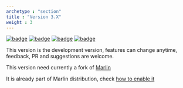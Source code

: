 ```yaml
---
archetype : "section"
title : "Version 3.X"
weight : 3
---
```


[![badge](https://img.shields.io/badge/ESPDLib-3.X_alpha-red?style=plastic&logo=github)](https://github.com/luc-github/ESP3DLib/tree/3.0)
[![badge](https://img.shields.io/github/commit-activity/y/luc-github/ESP3DLib/3.0?style=plastic)](https://github.com/luc-github/ESP3DLib/tree/3.0)
[![badge](https://img.shields.io/github/last-commit/luc-github/ESP3DLib/3.0?style=plastic)](https://github.com/luc-github/ESP3DLib/tree/3.0)
[![badge](https://discord.gg/Z4ujTwE)](https://discord.gg/Z4ujTwE)

This version is the development version, features can change anytime, feedback, PR and suggestions are welcome.

This version need currently a fork of [Marlin](https://github.com/luc-github/Marlin/tree/ESP3D-V3-2.1.x) 

It is already part of Marlin distribution, check [how to enable it](installation/)
